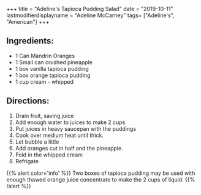 +++
title = "Adeline's Tapioca Pudding Salad"
date = "2019-10-11"
lastmodifierdisplayname = "Adeline McCarney"
tags= ["Adeline's", "American"]
+++

## Ingredients:

* 1 Can Mandrin Oranges
* 1 Small can crushed pineapple
* 1 box vanilla tapioca pudding
* 1 box orange tapioca pudding
* 1 cup cream - whipped

## Directions:

1. Drain fruit, saving juice
2. Add enough water to juices to make 2 cups
3. Put juices in heavy saucepan with the puddings
4. Cook over medium heat until thick.
5. Let bubble a little
6. Add oranges cut in half and the pineapple.
7. Fold in the whipped cream
8. Refrigate

{{% alert color='info' %}}
Two boxes of tapioca pudding may be used with enough thawed orange juice concentrate to make the 2 cups of liquid.
{{% /alert %}}
